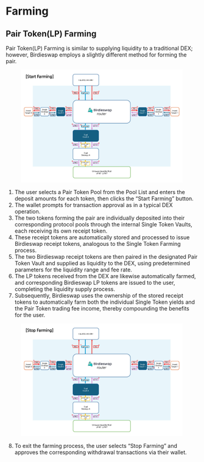 # Farming

## Pair Token(LP) Farming

Pair Token(LP) Farming is similar to supplying liquidity to a traditional DEX; however, Birdieswap employs a slightly different method for forming the pair.

<figure><img src="../../../.gitbook/assets/Birdieswap_Start_Farming.jpg" alt=""><figcaption></figcaption></figure>

1. The user selects a Pair Token Pool from the Pool List and enters the deposit amounts for each token, then clicks the “Start Farming” button.
2. The wallet prompts for transaction approval as in a typical DEX operation.
3. The two tokens forming the pair are individually deposited into their corresponding protocol pools through the internal Single Token Vaults, each receiving its own receipt token.
4. These receipt tokens are automatically stored and processed to issue Birdieswap receipt tokens, analogous to the Single Token Farming process.
5. The two Birdieswap receipt tokens are then paired in the designated Pair Token Vault and supplied as liquidity to the DEX, using predetermined parameters for the liquidity range and fee rate.
6. The LP tokens received from the DEX are likewise automatically farmed, and corresponding Birdieswap LP tokens are issued to the user, completing the liquidity supply process.
7. Subsequently, Birdieswap uses the ownership of the stored receipt tokens to automatically farm both the individual Single Token yields and the Pair Token trading fee income, thereby compounding the benefits for the user.

<figure><img src="../../../.gitbook/assets/Birdieswap_Stop_Farming.jpg" alt=""><figcaption></figcaption></figure>

8. To exit the farming process, the user selects “Stop Farming” and approves the corresponding withdrawal transactions via their wallet.
